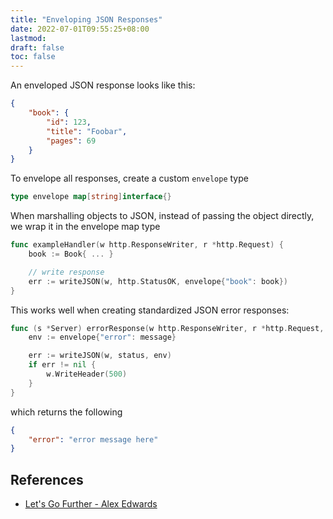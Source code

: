 ```yaml
---
title: "Enveloping JSON Responses"
date: 2022-07-01T09:55:25+08:00
lastmod:
draft: false
toc: false
---
```


An enveloped JSON response looks like this:

```json
{
	"book": {
		"id": 123,
		"title": "Foobar",
		"pages": 69
	}
}
```

To envelope all responses, create a custom `envelope` type

```go
type envelope map[string]interface{}
```

When marshalling objects to JSON, instead of passing the object directly, we
wrap it in the envelope map type

```go
func exampleHandler(w http.ResponseWriter, r *http.Request) {
	book := Book{ ... }

	// write response
	err := writeJSON(w, http.StatusOK, envelope{"book": book})
}
```

This works well when creating standardized JSON error responses:

```go
func (s *Server) errorResponse(w http.ResponseWriter, r *http.Request, status int, message interface{}) {
	env := envelope{"error": message}

	err := writeJSON(w, status, env)
	if err != nil {
		w.WriteHeader(500)
	}
}
```

which returns the following

```json
{
	"error": "error message here"
}
```

## References
- [Let's Go Further - Alex Edwards](https://lets-go-further.alexedwards.net/)
